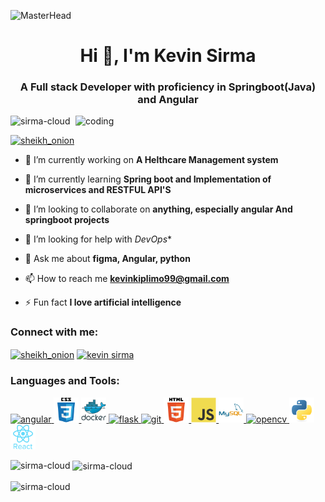 ![MasterHead](https://res.cloudinary.com/practicaldev/image/fetch/s--sHWXYAhg--/c_limit%2Cf_auto%2Cfl_progressive%2Cq_66%2Cw_880/https://dev-to-uploads.s3.amazonaws.com/i/9mtznxfpdeuq48ed1el8.gif)
<h1 align="center">Hi 👋, I'm Kevin Sirma</h1>
<h3 align="center">A Full stack Developer with proficiency in Springboot(Java) and Angular</h3>
<img align="right" alt="coding" width="400" src="https://cdn.dribbble.com/users/1162077/screenshots/3848914/programmer.gif">

<p align="left"> <img src="https://komarev.com/ghpvc/?username=sirma-cloud&label=Profile%20views&color=0e75b6&style=flat" alt="sirma-cloud" /> </p>

<p align="left"> <a href="https://twitter.com/sheikh_onion" target="blank"><img src="https://img.shields.io/twitter/follow/sheikh_onion?logo=twitter&style=for-the-badge" alt="sheikh_onion" /></a> </p>

- 🔭 I’m currently working on **A Helthcare Management system**

- 🌱 I’m currently learning **Spring boot and Implementation of microservices and RESTFUL API'S**

- 👯 I’m looking to collaborate on **anything, especially angular And springboot projects**

- 🤝 I’m looking for help with *DevOps**

- 💬 Ask me about **figma, Angular, python**

- 📫 How to reach me **kevinkiplimo99@gmail.com**

- ⚡ Fun fact **I love artificial intelligence**

<h3 align="left">Connect with me:</h3>
<p align="left">
<a href="https://twitter.com/sheikh_onion" target="blank"><img align="center" src="https://raw.githubusercontent.com/rahuldkjain/github-profile-readme-generator/master/src/images/icons/Social/twitter.svg" alt="sheikh_onion" height="30" width="40" /></a>
<a href="https://linkedin.com/in/kevin sirma" target="blank"><img align="center" src="https://raw.githubusercontent.com/rahuldkjain/github-profile-readme-generator/master/src/images/icons/Social/linked-in-alt.svg" alt="kevin sirma" height="30" width="40" /></a>
</p>

<h3 align="left">Languages and Tools:</h3>
<p align="left"> <a href="https://angular.io" target="_blank" rel="noreferrer"> <img src="https://angular.io/assets/images/logos/angular/angular.svg" alt="angular" width="40" height="40"/> </a> <a href="https://www.w3schools.com/css/" target="_blank" rel="noreferrer"> <img src="https://raw.githubusercontent.com/devicons/devicon/master/icons/css3/css3-original-wordmark.svg" alt="css3" width="40" height="40"/> </a> <a href="https://www.docker.com/" target="_blank" rel="noreferrer"> <img src="https://raw.githubusercontent.com/devicons/devicon/master/icons/docker/docker-original-wordmark.svg" alt="docker" width="40" height="40"/> </a> <a href="https://flask.palletsprojects.com/" target="_blank" rel="noreferrer"> <img src="https://www.vectorlogo.zone/logos/pocoo_flask/pocoo_flask-icon.svg" alt="flask" width="40" height="40"/> </a> <a href="https://git-scm.com/" target="_blank" rel="noreferrer"> <img src="https://www.vectorlogo.zone/logos/git-scm/git-scm-icon.svg" alt="git" width="40" height="40"/> </a> <a href="https://www.w3.org/html/" target="_blank" rel="noreferrer"> <img src="https://raw.githubusercontent.com/devicons/devicon/master/icons/html5/html5-original-wordmark.svg" alt="html5" width="40" height="40"/> </a> <a href="https://developer.mozilla.org/en-US/docs/Web/JavaScript" target="_blank" rel="noreferrer"> <img src="https://raw.githubusercontent.com/devicons/devicon/master/icons/javascript/javascript-original.svg" alt="javascript" width="40" height="40"/> </a> <a href="https://www.mysql.com/" target="_blank" rel="noreferrer"> <img src="https://raw.githubusercontent.com/devicons/devicon/master/icons/mysql/mysql-original-wordmark.svg" alt="mysql" width="40" height="40"/> </a> <a href="https://opencv.org/" target="_blank" rel="noreferrer"> <img src="https://www.vectorlogo.zone/logos/opencv/opencv-icon.svg" alt="opencv" width="40" height="40"/> </a> <a href="https://www.python.org" target="_blank" rel="noreferrer"> <img src="https://raw.githubusercontent.com/devicons/devicon/master/icons/python/python-original.svg" alt="python" width="40" height="40"/> </a> <a href="https://reactjs.org/" target="_blank" rel="noreferrer"> <img src="https://raw.githubusercontent.com/devicons/devicon/master/icons/react/react-original-wordmark.svg" alt="react" width="40" height="40"/> </a> </p>

<p><img align="left" src="https://github-readme-stats.vercel.app/api/top-langs?username=sirma-cloud&show_icons=true&locale=en&layout=compact" alt="sirma-cloud" /></p>

<p>&nbsp;<img align="center" src="https://github-readme-stats.vercel.app/api?username=sirma-cloud&show_icons=true&locale=en" alt="sirma-cloud" /></p>

<p><img align="center" src="https://github-readme-streak-stats.herokuapp.com/?user=sirma-cloud&" alt="sirma-cloud" /></p>
